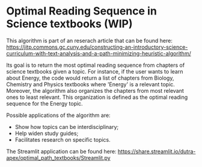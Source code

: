 # Optimal Reading Sequence in Science textbooks (WIP)

This algorithm is part of an reserach article that can be found here: 
https://jitp.commons.gc.cuny.edu/constructing-an-introductory-science-curriculum-with-text-analysis-and-a-path-minimizing-heuristic-algorithm/

Its goal is to return the most optimal reading sequence from chapters of science textbooks given a topic.
For instance, if the user wants to learn about Energy, the code would return a list of chapters from Biology, Chemistry and Physics textbooks where 'Energy' is a relevant topic.
Moreover, the algorithm also organizes the chapters from most relevant ones to least relevant.
This organization is defined as the optimal reading sequence for the Energy topic.

Possible applications of the algorithm are:
- Show how topics can be interdisciplinary;
- Help widen study guides;
- Facilitates research on specific topics. 


The Streamlit application can be found here:
https://share.streamlit.io/dutra-apex/optimal_path_textbooks/Streamlit.py

